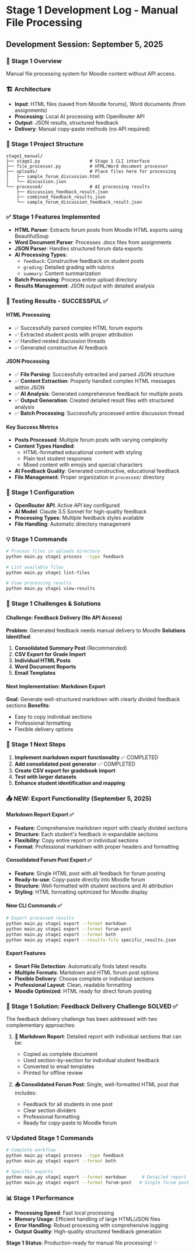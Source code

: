 # Stage 1 Development Log - Manual File Processing

## Development Session: September 5, 2025

### 🎯 Stage 1 Overview
Manual file processing system for Moodle content without API access.

### 🏗️ Architecture
- **Input**: HTML files (saved from Moodle forums), Word documents (from assignments)
- **Processing**: Local AI processing with OpenRouter API
- **Output**: JSON results, structured feedback
- **Delivery**: Manual copy-paste methods (no API required)

### 📁 Stage 1 Project Structure
```
stage1_manual/
├── stage1.py                   # Stage 1 CLI interface
├── file_processor.py           # HTML/Word document processor
├── uploads/                    # Place files here for processing
│   ├── sample_forum_discussion.html
│   └── discussion.json
└── processed/                  # AI processing results
    ├── discussion_feedback_result.json
    ├── combined_feedback_results.json
    └── sample_forum_discussion_feedback_result.json
```

### ✅ Stage 1 Features Implemented
- **HTML Parser**: Extracts forum posts from Moodle HTML exports using BeautifulSoup
- **Word Document Parser**: Processes .docx files from assignments
- **JSON Parser**: Handles structured forum data exports
- **AI Processing Types**:
  - `feedback`: Constructive feedback on student posts
  - `grading`: Detailed grading with rubrics
  - `summary`: Content summarization
- **Batch Processing**: Process entire upload directory
- **Results Management**: JSON output with detailed analysis

### 🧪 Testing Results - SUCCESSFUL ✅

#### HTML Processing
- ✅ Successfully parsed complex HTML forum exports
- ✅ Extracted student posts with proper attribution
- ✅ Handled nested discussion threads
- ✅ Generated constructive AI feedback

#### JSON Processing  
- ✅ **File Parsing**: Successfully extracted and parsed JSON structure
- ✅ **Content Extraction**: Properly handled complex HTML messages within JSON
- ✅ **AI Analysis**: Generated comprehensive feedback for multiple posts
- ✅ **Output Generation**: Created detailed result files with structured analysis
- ✅ **Batch Processing**: Successfully processed entire discussion thread

#### Key Success Metrics
- **Posts Processed**: Multiple forum posts with varying complexity
- **Content Types Handled**: 
  - HTML-formatted educational content with styling
  - Plain text student responses
  - Mixed content with emojis and special characters
- **AI Feedback Quality**: Generated constructive, educational feedback
- **File Management**: Proper organization in `processed/` directory

### 🔧 Stage 1 Configuration
- **OpenRouter API**: Active API key configured
- **AI Model**: Claude 3.5 Sonnet for high-quality feedback
- **Processing Types**: Multiple feedback styles available
- **File Handling**: Automatic directory management

### 💡 Stage 1 Commands
```bash
# Process files in uploads directory
python main.py stage1 process --type feedback

# List available files
python main.py stage1 list-files

# View processing results
python main.py stage1 view-results
```

### 🎯 Stage 1 Challenges & Solutions

#### Challenge: Feedback Delivery (No API Access)
**Problem**: Generated feedback needs manual delivery to Moodle
**Solutions Identified**:
1. **Consolidated Summary Post** (Recommended)
2. **CSV Export for Grade Import** 
3. **Individual HTML Posts**
4. **Word Document Reports**
5. **Email Templates**

#### Next Implementation: Markdown Export
**Goal**: Generate well-structured markdown with clearly divided feedback sections
**Benefits**: 
- Easy to copy individual sections
- Professional formatting
- Flexible delivery options

### 🚀 Stage 1 Next Steps
1. **Implement markdown export functionality** ✅ COMPLETED
2. **Add consolidated post generator** ✅ COMPLETED  
3. **Create CSV export for gradebook import**
4. **Test with larger datasets**
5. **Enhance student identification and mapping**

### 📤 NEW: Export Functionality (September 5, 2025)

#### Markdown Report Export ✅
- **Feature**: Comprehensive markdown report with clearly divided sections
- **Structure**: Each student's feedback in expandable sections
- **Flexibility**: Copy entire report or individual sections
- **Format**: Professional markdown with proper headers and formatting

#### Consolidated Forum Post Export ✅  
- **Feature**: Single HTML post with all feedback for forum posting
- **Ready-to-use**: Copy-paste directly into Moodle forum
- **Structure**: Well-formatted with student sections and AI attribution
- **Styling**: HTML formatting optimized for Moodle display

#### New CLI Commands ✅
```bash
# Export processed results
python main.py stage1 export --format markdown
python main.py stage1 export --format forum-post  
python main.py stage1 export --format both
python main.py stage1 export --results-file specific_results.json
```

#### Export Features
- **Smart File Detection**: Automatically finds latest results
- **Multiple Formats**: Markdown and HTML forum post options
- **Flexible Delivery**: Choose complete or individual sections
- **Professional Layout**: Clean, readable formatting
- **Moodle Optimized**: HTML ready for direct forum posting

### 🎯 Stage 1 Solution: Feedback Delivery Challenge SOLVED ✅

The feedback delivery challenge has been addressed with two complementary approaches:

1. **📄 Markdown Report**: Detailed report with individual sections that can be:
   - Copied as complete document
   - Used section-by-section for individual student feedback
   - Converted to email templates
   - Printed for offline review

2. **📤 Consolidated Forum Post**: Single, well-formatted HTML post that includes:
   - Feedback for all students in one post
   - Clear section dividers
   - Professional formatting
   - Ready for copy-paste to Moodle forum

### 💡 Updated Stage 1 Commands
```bash
# Complete workflow
python main.py stage1 process --type feedback
python main.py stage1 export --format both

# Specific exports
python main.py stage1 export --format markdown      # Detailed report
python main.py stage1 export --format forum-post   # Single forum post
```

### 📊 Stage 1 Performance
- **Processing Speed**: Fast local processing
- **Memory Usage**: Efficient handling of large HTML/JSON files
- **Error Handling**: Robust processing with comprehensive logging
- **Output Quality**: High-quality structured feedback generation

**Stage 1 Status**: Production-ready for manual file processing! ✨
